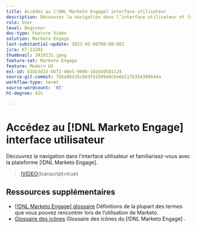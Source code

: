 ```yaml
---
title: Accédez au [!DNL Marketo Engage] interface utilisateur
description: Découvrez la navigation dans l’interface utilisateur et familiarisez-vous avec la plateforme  [!DNL Marketo Engage] .
role: User
level: Beginner
doc-type: Feature Video
solution: Marketo Engage
last-substantial-update: 2023-05-08T00:00:00Z
jira: KT-13202
thumbnail: 3419131.jpeg
feature-set: Marketo Engage
feature: Modern UX
exl-id: b1bb3d32-bbf3-48e5-999b-102ddd501124
source-git-commit: 7bbe86435c683f41509a8cbe6b117b354309644a
workflow-type: tm+mt
source-wordcount: '85'
ht-degree: 42%

---
```


# Accédez au [!DNL Marketo Engage] interface utilisateur

Découvrez la navigation dans l’interface utilisateur et familiarisez-vous avec la plateforme [!DNL Marketo Engage].

>[!VIDEO](https://video.tv.adobe.com/v/3419131/?learn=on){transcript=true}

## Ressources supplémentaires

* [[!DNL Marketo Engage] glossaire](https://experienceleague.adobe.com/docs/marketo/using/getting-started-with-marketo/marketo-glossary.html?lang=en)
Définitions de la plupart des termes que vous pouvez rencontrer lors de l’utilisation de Marketo.
* [Glossaire des icônes](https://experienceleague.adobe.com/docs/marketo/using/product-docs/marketo-engage-modern-ux/icon-glossary.html?lang=en)
Glossaire des icônes du [!DNL Marketo Engage] .
